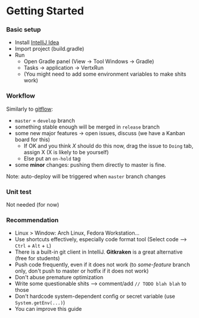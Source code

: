 # Getting Started

### Basic setup

* Install [IntelliJ Idea](https://www.jetbrains.com/idea/)
* Import project (build.gradle)
* Run
  * Open Gradle panel (View -> Tool Windows -> Gradle)
  * Tasks -> application -> VertxRun
  * (You might need to add some environment variables to make shits work)

### Workflow
Similarly to [gitflow](https://www.atlassian.com/git/tutorials/comparing-workflows/gitflow-workflow):
* `master` = `develop` branch
* something stable enough will be merged in `release` branch
* some new major features -> open issues, discuss (we have a Kanban board for this)
  * If OK and you think *X* should do this now, drag the issue to `Doing` tab, assign X (X is likely to be yourself)
  * Else put an `on-hold` tag
* some **minor** changes: pushing them directly to master is fine.

Note: auto-deploy will be triggered when `master` branch changes

### Unit test

Not needed (for now)

### Recommendation
* Linux > Window: Arch Linux, Fedora Workstation...
* Use shortcuts effectively, especially code format tool (Select code --> `Ctrl` + `Alt` + `L`)
* There is a built-in git client in IntelliJ. **Gitkraken** is a great alternative (free for students) 
* Push code frequently, even if it does not work (to _some-feature_ branch only, don't push to master or hotfix if it does not work)
* Don't abuse premature optimization
* Write some questionable shits --> comment/add `// TODO blah blah` to those
* Don't hardcode system-dependent config or secret variable (use `System.getEnv(...)`)
* You can improve this guide
